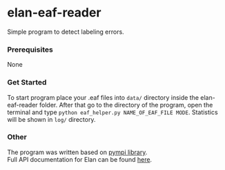 # elan-eaf-reader
Simple program to detect labeling errors.

### Prerequisites
   None

### Get Started   
   To start program place your .eaf files into ```data/``` directory inside the elan-eaf-reader folder. After that go to the directory of the program, open the terminal and type ```python eaf_helper.py NAME_OF_EAF_FILE MODE```. Statistics will be shown in ```log/``` directory.

### Other
   The program was written based on [pympi library](https://pypi.org/project/pympi-ling/).  
   Full API documentation for Elan can be found [here](http://dopefishh.github.io/pympi/Elan.html).  
